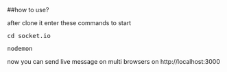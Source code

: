 ##how to use?

after clone it enter these commands to start
<pre>cd socket.io</pre>
<pre>nodemon</pre>

now you can send live message on multi browsers on http://localhost:3000 
